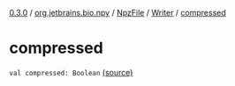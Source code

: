 [0.3.0](../../../index.md) / [org.jetbrains.bio.npy](../../index.md) / [NpzFile](../index.md) / [Writer](index.md) / [compressed](.)

# compressed

`val compressed: Boolean` [(source)](https://github.com/JetBrains-Research/npy/blob/0.3.0/src/main/kotlin/org/jetbrains/bio/npy/Npz.kt#L98)